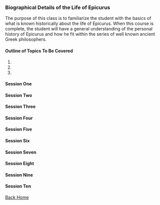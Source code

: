 ### Biographical Details of the Life of Epicurus
The purpose of this class is to familiarize the student with the basics of what is known historically about the life of Epicurus. When this course is complete, the student will have a general understanding of the personal history of Epicurus and how he fit within the series of well known ancient Greek philosophers.

#### Outline of Topics To Be Covered
1.  
2.   
3.    

#### Session One

#### Session Two

#### Session Three

#### Session Four

#### Session Five

#### Session Six

#### Session Seven

#### Session Eight

#### Session Nine

#### Session Ten


[Back Home](index.md)
